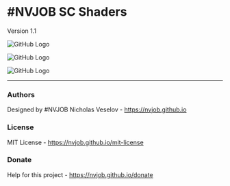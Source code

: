 # #NVJOB SC Shaders

Version 1.1

![GitHub Logo](https://raw.githubusercontent.com/nvjob/nvjob.github.io/master/repo/unity%20assets/sc%20shaders/11/pic/4.jpg)

![GitHub Logo](https://raw.githubusercontent.com/nvjob/nvjob.github.io/master/repo/unity%20assets/sc%20shaders/11/pic/2.jpg)

![GitHub Logo](https://raw.githubusercontent.com/nvjob/nvjob.github.io/master/repo/unity%20assets/sc%20shaders/11/pic/1.jpg)

-------------------------------------------------------------------

### Authors
Designed by #NVJOB Nicholas Veselov - https://nvjob.github.io

### License
MIT License - https://nvjob.github.io/mit-license

### Donate
Help for this project - https://nvjob.github.io/donate
